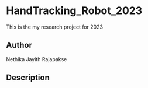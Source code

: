 # HandTracking_Robot_2023
This is the my research project for 2023

## Author
Nethika Jayith Rajapakse

## Description

